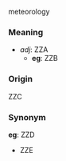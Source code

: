 meteorology
### Meaning
+ _adj_: ZZA
    + __eg__: ZZB

### Origin

ZZC

### Synonym

__eg__: ZZD

+ ZZE


